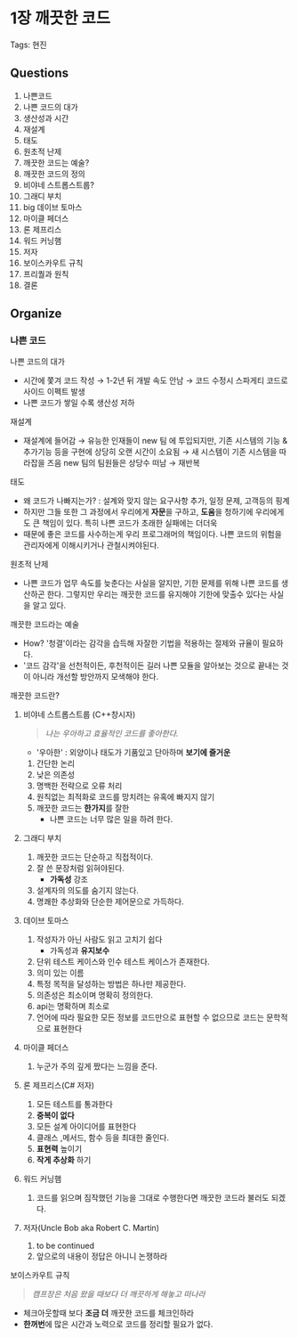 # 1장 깨끗한 코드

Tags: 현진

## Questions

1. 나쁜코드
2. 나쁜 코드의 대가
3. 생산성과 시간
4. 재설계
5. 태도
6. 원초적 난제
7. 깨끗한 코드는 예술?
8. 깨끗한 코드의 정의
9. 비야네 스트롭스트룹?
10. 그래디 부치
11. big 데이브 토마스
12. 마이클 페더스
13. 론 제프리스
14. 워드 커닝햄
15. 저자
16. 보이스카우트 규칙
17. 프리퀄과 원칙
18. 결론

## Organize

### 나쁜 코드

나쁜 코드의 대가

- 시간에 쫓겨 코드 작성 → 1-2년 뒤 개발 속도 안남 → 코드 수정시 스파게티 코드로 사이드 이펙트 발생
- 나쁜 코드가 쌓일 수록 생산성 저하

재설계

- 재설계에 들어감 → 유능한 인재들이 new 팀 에 투입되지만, 기존 시스템의 기능 & 추가기능 등을 구현에 상당히 오랜 시간이 소요됨 → 새 시스템이 기존 시스템을 따라잡을 즈음 new 팀의 팀원들은 상당수 떠남 → 재반복

태도

- 왜 코드가 나빠지는가? : 설계와 맞지 않는 요구사항 추가, 일정 문제, 고객등의 핑계
- 하지만 그들 또한 그 과정에서 우리에게 **자문**을 구하고, **도움**을 청하기에 우리에게도 큰 책임이 있다. 특히 나쁜 코드가 초래한 실패에는 더더욱
- 때문에 좋은 코드를 사수하는게 우리 프로그래머의 책임이다. 나쁜 코드의 위험을 관리자에게 이해시키거나 관철시켜야된다.

원초적 난제

- 나쁜 코드가 업무 속도를 늦춘다는 사실을 알지만, 기한 문제를 위해 나쁜 코드를 생산하곤 한다. 그렇지만 우리는 깨끗한 코드를 유지해야 기한에 맞출수 있다는 사실을 알고 있다.

깨끗한 코드라는 예술

- How? '청결'이라는 감각을 습득해 자잘한 기법을 적용하는 절제와 규율이 필요하다.
- '코드 감각'을 선천적이든, 후천적이든 길러 나쁜 모듈을 알아보는 것으로 끝내는 것이 아니라 개선할 방안까지 모색해야 한다.

깨끗한 코드란?

1. 비야네 스트롭스트룹 (C++창시자)

    > *나는 우아하고 효율적인 코드를 좋아한다.*

    - '우아한' : 외양이나 태도가 기품있고 단아하며 **보기에 즐거운**
    1. 간단한 논리
    2. 낮은 의존성
    3. 명백한 전략으로 오류 처리
    4. 원칙없는 최적화로 코드를 망치려는 유혹에 빠지지 않기
    5. 깨끗한 코드는 **한가지**를 잘한
        - 나쁜 코드는 너무 많은 일을 하려 한다.
2. 그래디 부치
    1. 깨끗한 코드는 단순하고 직접적이다.
    2. 잘 쓴 문장처럼 읽혀야된다.
        - **가독성** 강조
    3. 설계자의 의도를 숨기지 않는다.
    4. 명쾌한 추상화와 단순한 제어문으로 가득하다.
3. 데이브 토마스
    1. 작성자가 아닌 사람도 읽고 고치기 쉽다
        - 가독성과 **유지보수**
    2. 단위 테스트 케이스와 인수 테스트 케이스가 존재한다.
    3. 의미 있는 이름
    4. 특정 목적을 달성하는 방법은 하나만 제공한다.
    5. 의존성은 최소이며 명확히 정의한다.
    6. api는 명확하며 최소로
    7. 언어에 따라 필요한 모든 정보를 코드만으로 표현할 수 없으므로 코드는 문학적으로 표현한다
4. 마이클 페더스
    1. 누군가 주의 깊게 짰다는 느낌을 준다.
5. 론 제프리스(C# 저자)
    1. 모든 테스트를 통과한다
    2. **중복이 없다**
    3. 모든 설계 아이디어를  표현한다
    4. 클래스 ,메서드, 함수 등을 최대한 줄인다.
    5. **표현력** 높이기
    6. **작게 추상화** 하기
6. 워드 커닝햄
    1. 코드를 읽으며 짐작했던 기능을 그대로 수행한다면 깨끗한 코드라 불러도 되겠다.
7. 저자(Uncle Bob aka Robert C. Martin)
    1. to be continued
    2. 앞으로의 내용이 정답은 아니니 논쟁하라

보이스카우트 규칙

> *캠프장은 처음 왔을 때보다 더 깨끗하게 해놓고 떠나라*

- 체크아웃할때 보다 **조금 더** 깨끗한 코드를 체크인하라
- **한꺼번**에 많은 시간과 노력으로 코드를 정리할 필요가 없다.